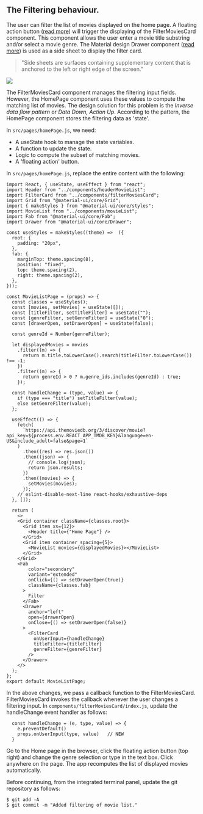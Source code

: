 ## The Filtering behaviour.

The user can filter the list of movies displayed on the home page. A floating action button ([read more](https://material-ui.com/components/floating-action-button/)) will trigger the displaying of the FilterMoviesCard component. This component allows the user enter a movie title substring and/or select a movie genre. The Material design Drawer component ([read more](https://material-ui.com/components/drawers/)) is used as a side sheet to display the filter card.

>"Side sheets are surfaces containing supplementary content that is anchored to the left or right edge of the screen."

![][filtering]

The FilterMoviesCard component manages the filtering input fields. However, the HomePage component uses these values to compute the matching list of movies. The design solution for this problem is the *Inverse data flow pattern* or *Data Down, Action Up*. According to the pattern, the HomePage component stores the filtering data as 'state'.

In `src/pages/homePage.js`, we need:

+ A useState hook to manage the state variables.
+ A function to update the state.
+ Logic to compute the subset of matching movies.
+ A 'floating action' button.

In `src/pages/homePage.js`, replace the entire content with the following:
~~~
import React, { useState, useEffect } from "react";
import Header from "../components/headerMovieList";
import FilterCard from "../components/filterMoviesCard";
import Grid from "@material-ui/core/Grid";
import { makeStyles } from "@material-ui/core/styles";
import MovieList from "../components/movieList";
import Fab from "@material-ui/core/Fab";
import Drawer from "@material-ui/core/Drawer";

const useStyles = makeStyles((theme) =>  ({
  root: {
    padding: "20px",
  },
  fab: {
    marginTop: theme.spacing(8),
    position: "fixed",
    top: theme.spacing(2),
    right: theme.spacing(2),
  },
}));

const MovieListPage = (props) => {
  const classes = useStyles();
  const [movies, setMovies] = useState([]);
  const [titleFilter, setTitleFilter] = useState("");
  const [genreFilter, setGenreFilter] = useState("0");
  const [drawerOpen, setDrawerOpen] = useState(false);

  const genreId = Number(genreFilter);

  let displayedMovies = movies
    .filter((m) => {
      return m.title.toLowerCase().search(titleFilter.toLowerCase()) !== -1;
    })
    .filter((m) => {
      return genreId > 0 ? m.genre_ids.includes(genreId) : true;
    });

  const handleChange = (type, value) => {
    if (type === "title") setTitleFilter(value);
    else setGenreFilter(value);
  };
  
  useEffect(() => {
    fetch(
      `https://api.themoviedb.org/3/discover/movie?api_key=${process.env.REACT_APP_TMDB_KEY}&language=en-US&include_adult=false&page=1`
    )
      .then((res) => res.json())
      .then((json) => {
        // console.log(json);
        return json.results;
      })
      .then((movies) => {
        setMovies(movies);
      });
    // eslint-disable-next-line react-hooks/exhaustive-deps
  }, []);

  return (
    <>
    <Grid container className={classes.root}>
      <Grid item xs={12}>
        <Header title={"Home Page"} />
      </Grid>
      <Grid item container spacing={5}>
        <MovieList movies={displayedMovies}></MovieList>
      </Grid>
    </Grid>
    <Fab
        color="secondary"
        variant="extended"
        onClick={() => setDrawerOpen(true)}
        className={classes.fab}
      >
        Filter
      </Fab>
      <Drawer
        anchor="left"
        open={drawerOpen}
        onClose={() => setDrawerOpen(false)}
      >
        <FilterCard
          onUserInput={handleChange}
          titleFilter={titleFilter}
          genreFilter={genreFilter}
        />
      </Drawer>
    </>
  );
};
export default MovieListPage;
~~~
In the above changes, we pass a callback function to the FilterMoviesCard. FilterMoviesCard invokes the callback whenever the user changes a filtering input. In `components/filterMoviesCard/index.js`, update the handleChange event handler as follows:
~~~
  const handleChange = (e, type, value) => {
    e.preventDefault()
    props.onUserInput(type, value)   // NEW
  }
~~~

Go to the Home page in the browser, click the floating action button (top right) and change the genre selection or type in the text box. Click anywhere on the page. The app recomputes the list of displayed movies automatically.

Before continuing, from the integrated terminal panel, update the git repository as follows:
~~~
$ git add -A
$ git commit -m "Added filtering of movie list."
~~~

[filtering]: ./img/filtering.png
